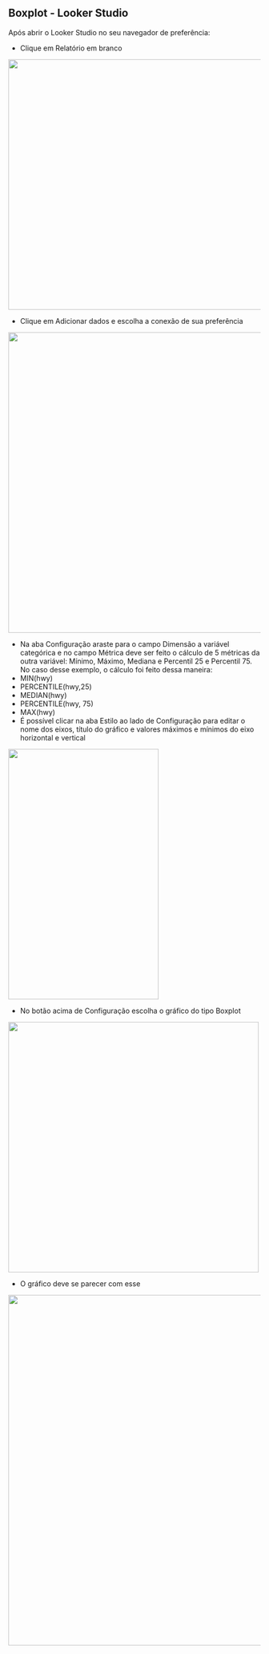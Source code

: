 ## Boxplot - Looker Studio

Após abrir o Looker Studio no seu navegador de preferência:

- Clique em Relatório em branco
<img src="https://github.com/rachderossi/DataViz/assets/64082110/d500679b-a633-47dd-82e6-906dd3857bc9" width = "1000" height ="500">

- Clique em Adicionar dados e escolha a conexão de sua preferência
<img src="https://github.com/rachderossi/DataViz/assets/64082110/752ccefc-ce0f-4281-8fae-50bc75dd7d2a" width = "900" height ="600">

- Na aba Configuração araste para o campo Dimensão a variável categórica e no campo Métrica deve ser feito o cálculo de 5 métricas da outra variável: Mínimo, Máximo, Mediana e Percentil 25 e Percentil 75. No caso desse exemplo, o cálculo foi feito dessa maneira:
- MIN(hwy)
- PERCENTILE(hwy,25)
- MEDIAN(hwy)
- PERCENTILE(hwy, 75)
- MAX(hwy)
- É possível clicar na aba Estilo ao lado de Configuração para editar o nome dos eixos, título do gráfico e valores máximos e mínimos do eixo horizontal e vertical
<img src="https://github.com/rachderossi/DataViz/assets/64082110/1ace0693-45e6-40fb-95cf-6560ccd98dde" width = "300" height ="500">

- No botão acima de Configuração escolha o gráfico do tipo Boxplot 
<img src="https://github.com/rachderossi/DataViz/assets/64082110/14951d24-d941-4a49-933d-f9bf69743d28" width = "500" height ="500">

- O gráfico deve se parecer com esse
<img src="https://github.com/rachderossi/DataViz/assets/64082110/d6ea204c-7ea5-4fb9-a4b4-3e0249407ab1" width = "800" height ="700">
